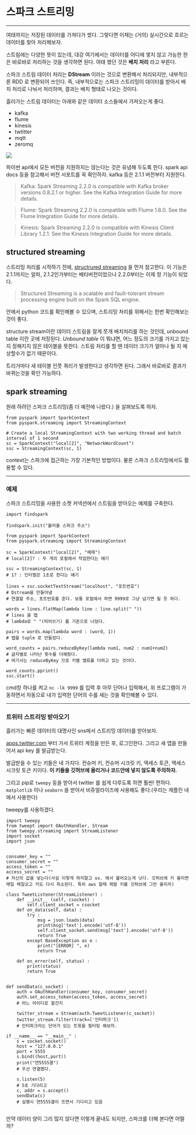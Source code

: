 # 스파크 스트리밍

---

여태까지는 저장된 데이터를 가져다가 썼다. 그렇다면 이제는 (거의) 실시간으로 흐르는 데이터를 찾아 처리해보자.

스트림에는 다양한 뜻이 있는데, 대강 여기에서는 데이터를 어디에 쌓지 않고 가능한 한은 바로바로 처리하는 것을 생각하면 된다. 여태 했던 것은 **배치 처리** 라고 부른다.

스파크 스트림 데이터 처리는 **DStream**  이라는 것으로 변환해서 처리되지만, 내부적으론 RDD 로 변환되어 쓰인다. 즉, 내부적으로는 스파크 스트리밍이 데이터를 받아서 배치 처리로 나눠서 처리하며, 결과는 배치 형태로 나오는 것이다.

흘러가는 스트림 데이터는 아래와 같은 데이터 소스들에서 가져오는게 좋다.

- kafka
- flume
- kinesis
- twtitter
- mqtt
- zeromq

![](https://imgur.com/a/vKf4q)

파이썬 api에서 모든 버전을 지원하지는 않는다는 것은 유념해 두도록 한다. spark api docs 등을 참고해서 버전 서포트를 꼭 확인하자. kafka 등은 2.1.1 버전부터 지원한다.

> Kafka: Spark Streaming 2.2.0 is compatible with Kafka broker versions 0.8.2.1 or higher. See the Kafka Integration Guide for more details.

> Flume: Spark Streaming 2.2.0 is compatible with Flume 1.6.0. See the Flume Integration Guide for more details.

> Kinesis: Spark Streaming 2.2.0 is compatible with Kinesis Client Library 1.2.1. See the Kinesis Integration Guide for more details.


## structured streaming

스트리밍 처리를 시작하기 전에, [structrured streaming](http://spark.apache.org/docs/latest/structured-streaming-programming-guide.html) 을 먼저 참고한다. 이 기능은 2.1.1까지는 알파, 2.1.2인가부터는 베타버전이었으나 2.2.0부터는 이제 정 기능이 되었다.

> Structured Streaming is a scalable and fault-tolerant stream processing engine built on the Spark SQL engine. 

안에서 python 코드를 확인해볼 수 있으며, 스트리밍 처리를 위해서는 한번 확인해보는것이 좋다. 

structure stream이란 데이터 스트림을 잘게 쪼개 배치처리를 하는 것인데, unbound table 이란 곳에 저장된다. *Unbound table* 이 뭐냐면, 어느 정도의 크기를 가지고 있는지 정해지지 않은 테이블을 뜻한다. 스트림 처리를 할 땐 데이터 크기가 얼마나 될 지 예상할수가 없기 때문이다.

트리거마다 새 테이블 인풋 쿼리가 발생한다고 생각하면 된다. 그래서 바로바로 결과가 바뀌는것을 확인 가능하다.

## spark streaming

원래 하려던 스파크 스트리밍(좀 더 예전에 나왔다.) 을 살펴보도록 하자. 

```
from pyspark import SparkContext
from pyspark.streaming import StreamingContext

# Create a local StreamingContext with two working thread and batch interval of 1 second
sc = SparkContext("local[2]", "NetworkWordCount")
ssc = StreamingContext(sc, 1)
```

context는 스파크에 접근하는 가장 기본적인 방법이다. 물론 스파크 스트리밍에서도 활용할 수 있다.

---

### 예제

스파크 스트리밍을 사용한 소켓 커넥션에서 스트림을 받아오는 예제를 구축한다.

```
import findspark

findspark.init("불러올 스파크 주소")

from pyspark import SparkContext
from pyspark.streaming import StreamingContext

sc = SparkContext("local[2]", "예제")
# local[2]? : 두 개의 로컬에서 작업한다는 얘기

ssc = StreamingContext(sc, 1)
# 1? : 인터벌은 1초로 한다는 얘기

lines = ssc.socketTextStream("localhost", "포트번호")
# Dstream을 만들어냄
# 연결할 주소, 포트번호를 준다. 보통 로컬에서 하면 9999로 그냥 넘기면 될 듯 하다.

words = lines.flatMap(lambda line : line.split(" "))
# lines 을 맵
# lambda로 " "(띄어쓰기) 를 기준으로 나눴다.

pairs = words.map(lambda word : (word, 1))
# 맵을 tuple 로 만들었다.

word_counts = pairs.reduceByKey(lambda num1, num2 : num1+num2)
# 글자별로 나타난 횟수를 더해줬다.
# 여기서는 reduceByKey 므로 키별 밸류를 더하고 있는 것이다.

word_counts.pprint()
ssc.start()
```

cmd창 하나를 켜고 `nc -lk 9999` 를 입력 후 아무 단어나 입력해서, 위 프로그램이 가동하면서 자동으로 내가 입력한 단어의 수를 세는 것을 확인해볼 수 있다.

---

### 트위터 스트리밍 받아오기

흘러가는 빠른 데이터의 대명사인 sns에서 스트리밍 데이터를 받아보자.

[apps.twitter.com](apps.twitter.com)  부터 가서 트위터 계정을 만든 후, 로그인한다.
그리고 새 앱을 만들어서 api key 를 발급받는다.

발급받을 수 있는 키들은 네 가지다. 컨슈머 키, 컨슈머 시크릿 키, 액세스 토큰, 액세스 시크릿 토큰 키이다.
**이 키들을 깃허브에 올리거나 코드안에 넣지 않도록 주의하자.**

그리고 pip로 `tweepy` 등을 받아서 twitter 를 쉽게 다루도록 하면 훨씬! 편하다.
`matplotlib` 이나 `seaborn` 을 받아서 비쥬얼라이즈에 사용해도 좋다.(우리는 제플린 내에서 사용한다)

tweepy를 사용하겠다.

```
import tweepy
from tweept import OAuthHandler, Stream
from tweepy.streaming import StreamListener
import socket
import json


consumer_key = ""
consumer_secret = ""
access_token = ""
access_secret = ""
# 자신의 값을 넣는다(사실 이렇게 하지말고 os. 에서 불러오는게 낫다. 깃허브에 키 올리면 매일 메일오고 키도 다시 취소된다. 특히 aws 할때 제발 키를 깃허브에 그만 올리자)

class TweetListener(StreamListener) :
    def __init__ (self, csocket) :
        self.client_socket = csocket
    def on_data(self, data) :
        try :
            msg = json.loads(data)
            print(msg['text'].encode('utf-8'))
            self.client_socket.send(msg['text'].encode('utf-8'))
            return True
        except BaseException as e :
            print("[ERROR] ", e)
            return True
        
    def on_error(self, status) :
        print(status)
        return True


def sendData(c_socket) :
    auth = OAuthHandler(consumer_key, consumer_secret)
    auth.set_access_token(access_token, access_secret)
    # 어느 아이디로 할건지
    
    twitter_stream = Stream(auth.TweetListener(c_socket))
    twitter_stream.filter(track=['인터파크'])
    # 인터파크라는 단어가 있는 트윗을 필터링 해보자.

if __name__ == "__main__" :
    s = socket.socket()
    host = "127.0.0.1"
    port = 5555
    s.bind((host,port))
    print("연5555결")
    # 우선 연결했다.
    
    s.listen(5)
    # 5초 기다리고
    c, addr = s.accept()
    sendData(c)
    # 실행시 연5555결이 뜨면서 기다리고 있음
        
```

만약 데이터 양이 그리 많지 않다면 이렇게 끝내도 되지만, 스파크를 더해 본다면 어떨까?










